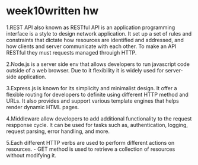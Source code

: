 # week10written hw

1.REST API also known as RESTful API is an application programming interface is a style to design network application. It set up a set of rules and constraints that dictate how resources are identified and addressed, and how clients and server communicate with each other. To make an API RESTful they must requests managed throuigh HTTP. 

2.Node.js is a server side env that allows developers to run javascript code outside of a web browser. Due to it flexibility it is widely used for server-side application.

3.Express.js is known for its simplicity and minimalist design. It offer a flexible routing for developers to definite using different HTTP method and URLs. It also provides and support various template engines that helps render dynamic HTML pages.

4.Middleware allow developers to add additional functionality to the request respponse cycle. It can be used for tasks such as, authentication, logging, request parsing, error handling, and more.

5.Each different HTTP verbs are used to perform different actions on resources.
    - GET method is used to retrieve a collection of resources without modifying it. 





<!-- Written
Explain what a REST API is. What makes an API "RESTful"?
What is Node.js and why is it often used when building server-side applications?
Express.js is a popular framework used in conjunction with Node.js. What are some of the key features of Express.js that make it useful for building web servers?
In Express.js, what is middleware and how is it used?
In terms of HTTP verbs, what is the difference between GET, POST, PUT, PATCH, and DELETE? When would you use each in the context of a RESTful API?
How would you handle parameters in the URL with Express.js? Provide an example.
How can you handle error situations when building an Express.js API?
When building a RESTful API with Express.js, how would you structure your routes for a resource like items? What would the endpoints look like for performing CRUD (Create, Read, Update, Delete) operations?
How would you parse incoming request bodies in Express.js? Provide an example of how you might handle a JSON payload.
How can testing be implemented for a RESTful API built with Node and Express? Provide an example of a test case for one of your API endpoints.
For each question, provide a detailed response. Try to incorporate examples where possible to demonstrate your understanding. Once complete, submit your responses for review. -->